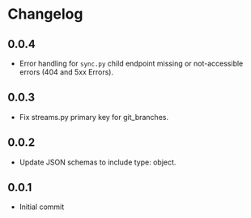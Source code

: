 # Changelog

## 0.0.4
  * Error handling for `sync.py` child endpoint missing or not-accessible errors (404 and 5xx Errors).

## 0.0.3
  * Fix streams.py primary key for git_branches.

## 0.0.2
  * Update JSON schemas to include type: object.

## 0.0.1
  * Initial commit
